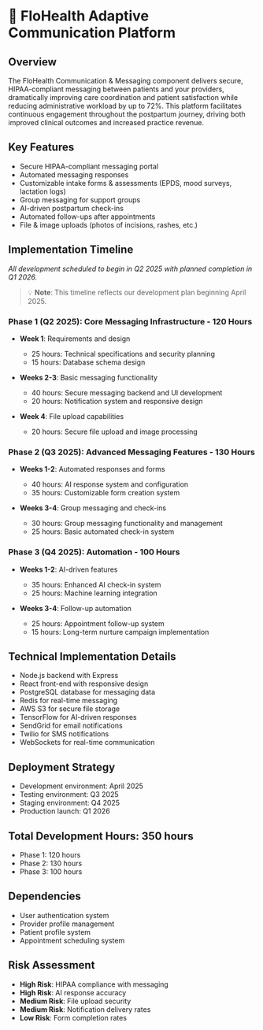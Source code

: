 # 💬 FloHealth Adaptive Communication Platform

## Overview
The FloHealth Communication & Messaging component delivers secure, HIPAA-compliant messaging between patients and your providers, dramatically improving care coordination and patient satisfaction while reducing administrative workload by up to 72%. This platform facilitates continuous engagement throughout the postpartum journey, driving both improved clinical outcomes and increased practice revenue.

## Key Features
- Secure HIPAA-compliant messaging portal
- Automated messaging responses
- Customizable intake forms & assessments (EPDS, mood surveys, lactation logs)
- Group messaging for support groups
- AI-driven postpartum check-ins
- Automated follow-ups after appointments
- File & image uploads (photos of incisions, rashes, etc.)

## Implementation Timeline

*All development scheduled to begin in Q2 2025 with planned completion in Q1 2026.*

> 💡 **Note**: This timeline reflects our development plan beginning April 2025.

### Phase 1 (Q2 2025): Core Messaging Infrastructure - 120 Hours
- **Week 1**: Requirements and design
  - 25 hours: Technical specifications and security planning
  - 15 hours: Database schema design

- **Weeks 2-3**: Basic messaging functionality
  - 40 hours: Secure messaging backend and UI development
  - 20 hours: Notification system and responsive design

- **Week 4**: File upload capabilities
  - 20 hours: Secure file upload and image processing

### Phase 2 (Q3 2025): Advanced Messaging Features - 130 Hours
- **Weeks 1-2**: Automated responses and forms
  - 40 hours: AI response system and configuration
  - 35 hours: Customizable form creation system

- **Weeks 3-4**: Group messaging and check-ins
  - 30 hours: Group messaging functionality and management
  - 25 hours: Basic automated check-in system

### Phase 3 (Q4 2025): Automation - 100 Hours
- **Weeks 1-2**: AI-driven features
  - 35 hours: Enhanced AI check-in system
  - 25 hours: Machine learning integration

- **Weeks 3-4**: Follow-up automation
  - 25 hours: Appointment follow-up system
  - 15 hours: Long-term nurture campaign implementation

## Technical Implementation Details
- Node.js backend with Express
- React front-end with responsive design
- PostgreSQL database for messaging data
- Redis for real-time messaging
- AWS S3 for secure file storage
- TensorFlow for AI-driven responses
- SendGrid for email notifications
- Twilio for SMS notifications
- WebSockets for real-time communication

## Deployment Strategy
- Development environment: April 2025
- Testing environment: Q3 2025
- Staging environment: Q4 2025
- Production launch: Q1 2026

## Total Development Hours: 350 hours
- Phase 1: 120 hours
- Phase 2: 130 hours
- Phase 3: 100 hours

## Dependencies
- User authentication system
- Provider profile management
- Patient profile system
- Appointment scheduling system

## Risk Assessment
- **High Risk**: HIPAA compliance with messaging
- **High Risk**: AI response accuracy
- **Medium Risk**: File upload security
- **Medium Risk**: Notification delivery rates
- **Low Risk**: Form completion rates
